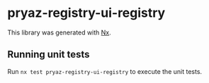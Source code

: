 # pryaz-registry-ui-registry

This library was generated with [Nx](https://nx.dev).

## Running unit tests

Run `nx test pryaz-registry-ui-registry` to execute the unit tests.
